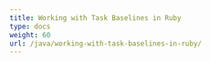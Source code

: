 ```yaml
---
title: Working with Task Baselines in Ruby
type: docs
weight: 60
url: /java/working-with-task-baselines-in-ruby/
---
```

